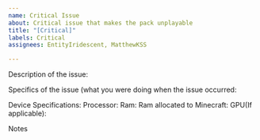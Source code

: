 ```yaml
---
name: Critical Issue
about: Critical issue that makes the pack unplayable
title: "[Critical]"
labels: Critical
assignees: EntityIridescent, MatthewKSS

---
```


Description of the issue:

Specifics of the issue (what you were doing when the issue occurred:

Device Specifications:
Processor:
Ram:
Ram allocated to Minecraft:
GPU(If applicable):

Notes
